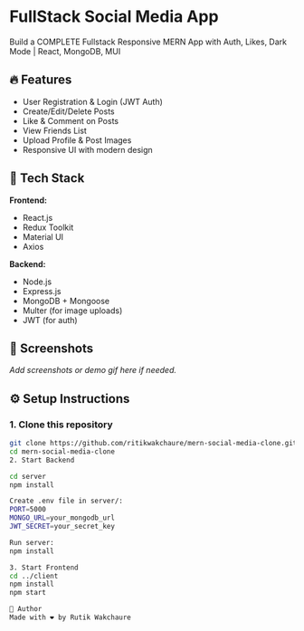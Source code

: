 # FullStack Social Media App

Build a COMPLETE Fullstack Responsive MERN App with Auth, Likes, Dark Mode | React, MongoDB, MUI


## 🔥 Features

- User Registration & Login (JWT Auth)
- Create/Edit/Delete Posts
- Like & Comment on Posts
- View Friends List
- Upload Profile & Post Images
- Responsive UI with modern design

## 🧰 Tech Stack

**Frontend:**
- React.js
- Redux Toolkit
- Material UI
- Axios

**Backend:**
- Node.js
- Express.js
- MongoDB + Mongoose
- Multer (for image uploads)
- JWT (for auth)

## 📸 Screenshots

_Add screenshots or demo gif here if needed._

## ⚙️ Setup Instructions

### 1. Clone this repository

```bash
git clone https://github.com/ritikwakchaure/mern-social-media-clone.git
cd mern-social-media-clone
2. Start Backend

cd server
npm install

Create .env file in server/:
PORT=5000
MONGO_URL=your_mongodb_url
JWT_SECRET=your_secret_key

Run server:
npm install

3. Start Frontend
cd ../client
npm install
npm start

👤 Author
Made with ❤️ by Rutik Wakchaure

